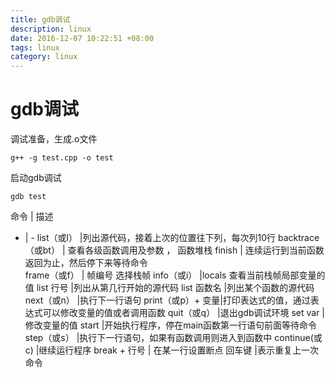 ```yaml
---
title: gdb调试
description: linux
date: 2016-12-07 10:22:51 +08:00
tags: linux
category: linux
---
```


# gdb调试

调试准备，生成.o文件
```
g++ -g test.cpp -o test
```

启动gdb调试
```
gdb test
```

命令              | 描述
- | -
list（或l）	     |列出源代码，接着上次的位置往下列，每次列10行
backtrace（或bt） | 查看各级函数调用及参数 ， 函数堆栈
finish        	 | 连续运行到当前函数返回为止，然后停下来等待命令  
frame（或f）      | 帧编号	选择栈帧
info（或i）       |locals	查看当前栈帧局部变量的值
list 行号	        |列出从第几行开始的源代码
list 函数名	     |列出某个函数的源代码
next（或n）	     |执行下一行语句
print（或p）+ 变量|打印表达式的值，通过表达式可以修改变量的值或者调用函数
quit（或q）       |退出gdb调试环境
set var	         |修改变量的值
start	           |开始执行程序，停在main函数第一行语句前面等待命令
step（或s）	     |执行下一行语句，如果有函数调用则进入到函数中
continue(或c)     |继续运行程序
break + 行号      | 在某一行设置断点
回车键            |表示重复上一次命令
